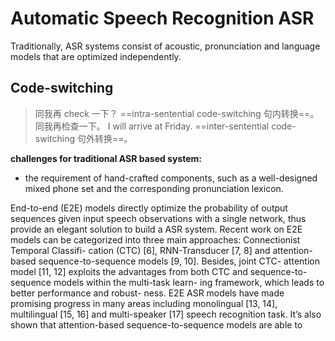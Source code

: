 # Automatic Speech Recognition ASR

Traditionally, ASR systems consist of acoustic, pronunciation and language models that are optimized independently.

## Code-switching

> 同我再 check 一下？ ==intra-sentential code-switching 句内转换==。
> 同我再检查一下。 I will arrive at Friday. ==inter-sentential code-switching 句外转换==。

**challenges for traditional ASR based system:**

- the requirement of hand-crafted components, such as a well-designed mixed phone set and the corresponding pronunciation lexicon.

End-to-end (E2E) models directly optimize the probability of output sequences given input speech observations with a single network, thus provide an elegant solution to build a ASR system. Recent work on E2E models can be categorized into three main approaches: Connectionist Temporal Classifi- cation (CTC) [6], RNN-Transducer [7, 8] and attention-based sequence-to-sequence models [9, 10]. Besides, joint CTC- attention model [11, 12] exploits the advantages from both CTC and sequence-to-sequence models within the multi-task learn- ing framework, which leads to better performance and robust- ness. E2E ASR models have made promising progress in many areas including monolingual [13, 14], multilingual [15, 16] and multi-speaker [17] speech recognition task. It’s also shown that attention-based sequence-to-sequence models are able to
